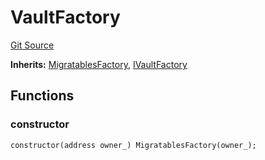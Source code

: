 # VaultFactory
[Git Source](https://github.com/symbioticfi/core/blob/72d444d21da2b07516bb08def1e4b57d35cf27c3/src/contracts/VaultFactory.sol)

**Inherits:**
[MigratablesFactory](/Users/andreikorokhov/symbiotic/core/docs/autogen/src/src/contracts/common/MigratablesFactory.sol/contract.MigratablesFactory.md), [IVaultFactory](/Users/andreikorokhov/symbiotic/core/docs/autogen/src/src/interfaces/IVaultFactory.sol/interface.IVaultFactory.md)


## Functions
### constructor


```solidity
constructor(address owner_) MigratablesFactory(owner_);
```

